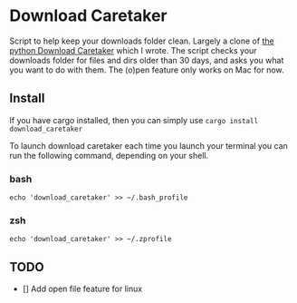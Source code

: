 # Download Caretaker

Script to help keep your downloads folder clean. Largely a clone of [the python Download Caretaker](https://github.com/Jim-Walk/Download-Caretaker) which I wrote. The script checks your downloads folder for files and dirs older than 30 days, and asks you what you want to do with them.
The (o)pen feature only works on Mac for now.

## Install

If you have cargo installed, then you can simply use
`cargo install download_caretaker`

To launch download caretaker each time you launch your terminal you can run the following command, depending on your shell.

### bash

`echo 'download_caretaker' >> ~/.bash_profile`

### zsh

`echo 'download_caretaker' >> ~/.zprofile`

## TODO

- [] Add open file feature for linux


